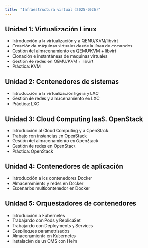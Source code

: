 ```yaml
---
title: "Infraestructura virtual (2025-2026)"
---
```


## Unidad 1: Virtualización Linux

* Introducción a la virtualización y a QEMU/KVM/libvirt
* Creación de máquinas virtuales desde la línea de comandos
* Gestión del almacenamiento en QEMU/KVM + libvirt
* Clonación e instantáneas de maquinas virtuales
* Gestión de redes en QEMU/KVM + libvirt
* Práctica: KVM

## Unidad 2: Contenedores de sistemas

* Introducción a la virtualización ligera y LXC
* Gestión de redes y almacenamiento en LXC
* Práctica: LXC

## Unidad 3: Cloud Computing IaaS. OpenStack 

* Introducción al Cloud Computing y a OpenStack.
* Trabajo con instancias en OpenStack
* Gestión del almacenamiento en OpenStack
* Gestión de redes en OpenStack
* Práctica: OpenStack

## Unidad 4: Contenedores de aplicación

* Introducción a los contenedores Docker
* Almacenamiento y redes en Docker
* Escenarios multicontenedor en Docker

## Unidad 5: Orquestadores de contenedores

* Introducción a Kubernetes
* Trabajando con Pods y ReplicaSet
* Trabajando con Deployments y Services
* Despliegues parametrizados
* Almacenamiento en Kubernetes
* Instalación de un CMS con Helm